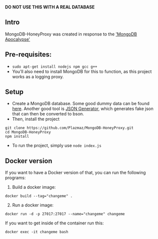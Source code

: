 **DO NOT USE THIS WITH A REAL DATABASE**

## Intro
MongoDB-HoneyProxy was created in response to the ['MongoDB Apocalypse'](https://www.bleepingcomputer.com/news/security/mongodb-apocalypse-is-here-as-ransom-attacks-hit-10-000-servers/)

## Pre-requisites:
  * `sudo apt-get install nodejs npm gcc g++`
  * You'll also need to install MongoDB for this to function, as this project works as a logging proxy.


## Setup

* Create a MongoDB database. Some good dummy data can be found [here](https://raw.githubusercontent.com/mongodb/docs-assets/primer-dataset/primer-dataset.json). Another good tool is [JSON Generator](http://www.json-generator.com/), which generates fake json that can then be converted to bson.
* Then, install the project
~~~~
git clone https://github.com/Plazmaz/MongoDB-HoneyProxy.git
cd MongoDB-HoneyProxy
npm install
~~~~
* To run the project, simply use `node index.js`


## Docker version

If you want to have a Docker version of that, you can run the following programs:

1) Build a docker image:

```
docker build --tag="changeme" .
```
2) Run a docker image:

```
docker run -d -p 27017:27017 --name="changeme" changeme
```

If you want to get inside of the container run this:
```
docker exec -it changeme bash
```
